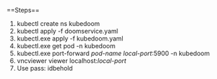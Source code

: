 ==Steps==

1. kubectl create ns kubedoom
2. kubectl apply -f doomservice.yaml
3. kubectl.exe apply -f kubedoom.yaml
4. kubectl.exe get pod -n kubedoom
5. kubectl.exe port-forward _pod-name_ _local-port_:5900 -n kubedoom
6. vncviewer viewer localhost:_local-port_
7. Use pass: idbehold
